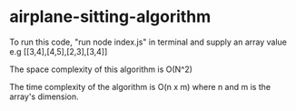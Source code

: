 # airplane-sitting-algorithm
To run this code, "run node index.js" in terminal and supply an array value e.g [[3,4],[4,5],[2,3],[3,4]]

The space complexity of this algorithm is O(N^2)

The time complexity of the algorithm is O(n x m) where n and m is the array's dimension.
